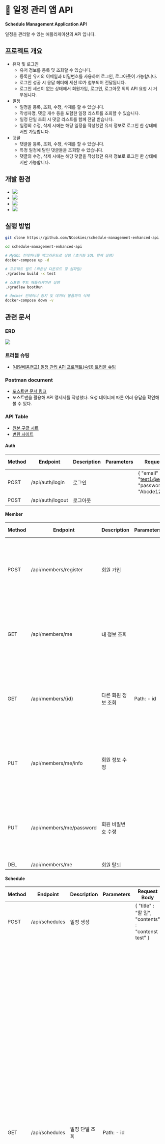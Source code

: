 # 📌 일정 관리 앱 API

**Schedule Management Application API**

일정을 관리할 수 있는 애플리케이션의 API 입니다.

## 프로젝트 개요

- 유저 및 로그인
  - 유저 정보를 등록 및 조회할 수 있습니다.
  - 등록한 유저의 이메일과 비밀번호를 사용하여 로그인, 로그아웃이 가능합니다.
  - 로그인 성공 시 응답 헤더에 세션 ID가 첨부되어 전달됩니다.
  - 로그인 세션이 없는 상태에서 회원가입, 로그인, 로그아웃 외의 API 요청 시 거부됩니다.
- 일정
  - 일정을 등록, 조회, 수정, 삭제를 할 수 있습니다. 
  - 작성자명, 댓글 개수 등을 포함한 일정 리스트를 조회할 수 있습니다.
  - 일정 단일 조회 시 댓글 리스트를 함께 전달 받습니다.
  - 일정의 수정, 삭제 시에는 해당 일정을 작성했던 유저 정보로 로그인 한 상태에서만 가능합니다.
- 댓글
  - 댓글을 등록, 조회, 수정, 삭제를 할 수 있습니다.
  - 특정 일정에 달린 댓글들을 조회할 수 있습니다.
  - 댓글의 수정, 삭제 시에는 해당 댓글을 작성했던 유저 정보로 로그인 한 상태에서만 가능합니다.

## 개발 환경

- ![](https://img.shields.io/badge/Java-17-blue)
- ![](https://img.shields.io/badge/Spring%20Boot-3.4.3-blue)
- ![](https://img.shields.io/badge/MySQL-8.0.0-blue)
- ![](https://img.shields.io/badge/Docker-28.0.1-blue)

## 실행 방법

```bash
git clone https://github.com/NCookies/schedule-management-enhanced-api.git

cd schedule-management-enhanced-api

# MySQL 컨테이너를 백그라운드로 실행 (초기화 SQL 함께 실행)
docker-compose up -d

# 프로젝트 빌드 (의존성 다운로드 및 컴파일)
./gradlew build -x test

# 스프링 부트 애플리케이션 실행
./gradlew bootRun

# docker 컨테이너 정지 및 데이터 볼륨까지 삭제
docker-compose down -v
```

## 관련 문서

### ERD

![](./document/db-erd.png)

### 트러블 슈팅

- [[내일배움캠프] 일정 관리 API 프로젝트(숙련) 트러블 슈팅](https://velog.io/@ncookie/%EB%82%B4%EC%9D%BC%EB%B0%B0%EC%9B%80%EC%BA%A0%ED%94%84-%EC%9D%BC%EC%A0%95-%EA%B4%80%EB%A6%AC-API-%ED%94%84%EB%A1%9C%EC%A0%9D%ED%8A%B8%EC%88%99%EB%A0%A8-%ED%8A%B8%EB%9F%AC%EB%B8%94-%EC%8A%88%ED%8C%85)

### Postman document
  - [포스트맨 문서 링크](https://documenter.getpostman.com/view/27399553/2sB2cSfNor)
  - 포스트맨을 활용해 API 명세서를 작성했다. 요청 데이터에 따른 여러 응답을 확인해볼 수 있다.

### API Table

- [원본 구글 시트](https://docs.google.com/spreadsheets/d/1UaTSII0Gmnf4ftC8MFRddjnuN4dZI3Ib8ISVyGxiXIk/edit?usp=sharing)
- [변환 사이트](https://wikidocs.net/267365)

#### Auth

| Method   | Endpoint                                         | Description | Parameters                               | Request Body                                                                         | Response                                                                                                                                                                                                                                                                                                                                                                                                                                                                                                                                                                                                                                                                                                                                                                                                                                                                                                                                                                                                                                                                                                                                                                                                                                                                                                                                                                                                                                                                                                                                                                                                                                                                                                                                                                                                                                                                                                                                                                                                                                                                                                                                                                                                                                                                                                                                                                                                                                                                                                                                                                                                                                                                                                                                                                                                                                                                                                                                                                                                                                                                                                                                                                                                                                                                                                                                                                                                                                                                                                                                                                                                                                                                                                                                                                                                                                                                                                                                                                                                                                                                                                              | Status Code |
| -------- | ------------------------------------------------ | ----------- | ---------------------------------------- | ------------------------------------------------------------------------------------ | --------------------------------------------------------------------------------------------------------------------------------------------------------------------------------------------------------------------------------------------------------------------------------------------------------------------------------------------------------------------------------------------------------------------------------------------------------------------------------------------------------------------------------------------------------------------------------------------------------------------------------------------------------------------------------------------------------------------------------------------------------------------------------------------------------------------------------------------------------------------------------------------------------------------------------------------------------------------------------------------------------------------------------------------------------------------------------------------------------------------------------------------------------------------------------------------------------------------------------------------------------------------------------------------------------------------------------------------------------------------------------------------------------------------------------------------------------------------------------------------------------------------------------------------------------------------------------------------------------------------------------------------------------------------------------------------------------------------------------------------------------------------------------------------------------------------------------------------------------------------------------------------------------------------------------------------------------------------------------------------------------------------------------------------------------------------------------------------------------------------------------------------------------------------------------------------------------------------------------------------------------------------------------------------------------------------------------------------------------------------------------------------------------------------------------------------------------------------------------------------------------------------------------------------------------------------------------------------------------------------------------------------------------------------------------------------------------------------------------------------------------------------------------------------------------------------------------------------------------------------------------------------------------------------------------------------------------------------------------------------------------------------------------------------------------------------------------------------------------------------------------------------------------------------------------------------------------------------------------------------------------------------------------------------------------------------------------------------------------------------------------------------------------------------------------------------------------------------------------------------------------------------------------------------------------------------------------------------------------------------------------------------------------------------------------------------------------------------------------------------------------------------------------------------------------------------------------------------------------------------------------------------------------------------------------------------------------------------------------------------------------------------------------------------------------------------------------------------------------------------- | ----------- |
| POST     | /api/auth/login                                  | 로그인         |                                          | { 	"email" : "test1@email.com",     "password" : "Abcde123!!" }                      |                                                                                                                                                                                                                                                                                                                                                                                                                                                                                                                                                                                                                                                                                                                                                                                                                                                                                                                                                                                                                                                                                                                                                                                                                                                                                                                                                                                                                                                                                                                                                                                                                                                                                                                                                                                                                                                                                                                                                                                                                                                                                                                                                                                                                                                                                                                                                                                                                                                                                                                                                                                                                                                                                                                                                                                                                                                                                                                                                                                                                                                                                                                                                                                                                                                                                                                                                                                                                                                                                                                                                                                                                                                                                                                                                                                                                                                                                                                                                                                                                                                                                                                       | 200         |
| POST     | /api/auth/logout                                 | 로그아웃        |                                          |                                                                                      |                                                                                                                                                                                                                                                                                                                                                                                                                                                                                                                                                                                                                                                                                                                                                                                                                                                                                                                                                                                                                                                                                                                                                                                                                                                                                                                                                                                                                                                                                                                                                                                                                                                                                                                                                                                                                                                                                                                                                                                                                                                                                                                                                                                                                                                                                                                                                                                                                                                                                                                                                                                                                                                                                                                                                                                                                                                                                                                                                                                                                                                                                                                                                                                                                                                                                                                                                                                                                                                                                                                                                                                                                                                                                                                                                                                                                                                                                                                                                                                                                                                                                                                       |             |

#### Member

| Method   | Endpoint                                         | Description | Parameters                               | Request Body                                                                         | Response                                                                                                                                                                                                                                                                                                                                                                                                                                                                                                                                                                                                                                                                                                                                                                                                                                                                                                                                                                                                                                                                                                                                                                                                                                                                                                                                                                                                                                                                                                                                                                                                                                                                                                                                                                                                                                                                                                                                                                                                                                                                                                                                                                                                                                                                                                                                                                                                                                                                                                                                                                                                                                                                                                                                                                                                                                                                                                                                                                                                                                                                                                                                                                                                                                                                                                                                                                                                                                                                                                                                                                                                                                                                                                                                                                                                                                                                                                                                                                                                                                                                                                              | Status Code |
|----------| ------------------------------------------------ | ----------- | ---------------------------------------- | ------------------------------------------------------------------------------------ | --------------------------------------------------------------------------------------------------------------------------------------------------------------------------------------------------------------------------------------------------------------------------------------------------------------------------------------------------------------------------------------------------------------------------------------------------------------------------------------------------------------------------------------------------------------------------------------------------------------------------------------------------------------------------------------------------------------------------------------------------------------------------------------------------------------------------------------------------------------------------------------------------------------------------------------------------------------------------------------------------------------------------------------------------------------------------------------------------------------------------------------------------------------------------------------------------------------------------------------------------------------------------------------------------------------------------------------------------------------------------------------------------------------------------------------------------------------------------------------------------------------------------------------------------------------------------------------------------------------------------------------------------------------------------------------------------------------------------------------------------------------------------------------------------------------------------------------------------------------------------------------------------------------------------------------------------------------------------------------------------------------------------------------------------------------------------------------------------------------------------------------------------------------------------------------------------------------------------------------------------------------------------------------------------------------------------------------------------------------------------------------------------------------------------------------------------------------------------------------------------------------------------------------------------------------------------------------------------------------------------------------------------------------------------------------------------------------------------------------------------------------------------------------------------------------------------------------------------------------------------------------------------------------------------------------------------------------------------------------------------------------------------------------------------------------------------------------------------------------------------------------------------------------------------------------------------------------------------------------------------------------------------------------------------------------------------------------------------------------------------------------------------------------------------------------------------------------------------------------------------------------------------------------------------------------------------------------------------------------------------------------------------------------------------------------------------------------------------------------------------------------------------------------------------------------------------------------------------------------------------------------------------------------------------------------------------------------------------------------------------------------------------------------------------------------------------------------------------------------------- | ----------- |
| POST     | /api/members/register                            | 회원 가입       |                                          | {     "name" : "회원이름1", 	"email" : "test1@email.com",     "password" : "Abcde123!" } | {     "id": 1,     "name": "회원이름1",     "email": "test1@email.com",     "createdAt": "2025-04-01 19:23:20",     "modifiedAt": "2025-04-01 19:23:20" }                                                                                                                                                                                                                                                                                                                                                                                                                                                                                                                                                                                                                                                                                                                                                                                                                                                                                                                                                                                                                                                                                                                                                                                                                                                                                                                                                                                                                                                                                                                                                                                                                                                                                                                                                                                                                                                                                                                                                                                                                                                                                                                                                                                                                                                                                                                                                                                                                                                                                                                                                                                                                                                                                                                                                                                                                                                                                                                                                                                                                                                                                                                                                                                                                                                                                                                                                                                                                                                                                                                                                                                                                                                                                                                                                                                                                                                                                                                                                                 | 201         |
| GET      | /api/members/me                                  | 내 정보 조회     |                                          |                                                                                      | {     "id": 1,     "name": "회원이름1",     "email": "test1@email.com",     "createdAt": "2025-04-01 19:23:20",     "modifiedAt": "2025-04-01 19:23:20" }                                                                                                                                                                                                                                                                                                                                                                                                                                                                                                                                                                                                                                                                                                                                                                                                                                                                                                                                                                                                                                                                                                                                                                                                                                                                                                                                                                                                                                                                                                                                                                                                                                                                                                                                                                                                                                                                                                                                                                                                                                                                                                                                                                                                                                                                                                                                                                                                                                                                                                                                                                                                                                                                                                                                                                                                                                                                                                                                                                                                                                                                                                                                                                                                                                                                                                                                                                                                                                                                                                                                                                                                                                                                                                                                                                                                                                                                                                                                                                 | 200         |
| GET      | /api/members/{id}                                | 다른 회원 정보 조회 | Path: - id                               |                                                                                      | {     "id": 1,     "name": "회원이름1",     "email": "test1@email.com",     "createdAt": "2025-04-02 01:36:39",     "modifiedAt": "2025-04-02 01:36:39" }                                                                                                                                                                                                                                                                                                                                                                                                                                                                                                                                                                                                                                                                                                                                                                                                                                                                                                                                                                                                                                                                                                                                                                                                                                                                                                                                                                                                                                                                                                                                                                                                                                                                                                                                                                                                                                                                                                                                                                                                                                                                                                                                                                                                                                                                                                                                                                                                                                                                                                                                                                                                                                                                                                                                                                                                                                                                                                                                                                                                                                                                                                                                                                                                                                                                                                                                                                                                                                                                                                                                                                                                                                                                                                                                                                                                                                                                                                                                                                 | 200         |
| PUT      | /api/members/me/info                             | 회원 정보 수정    |                                          | {     "name" : "회원이름 수정" }                                                           | {     "id": 1,     "name": "회원이름 수정",     "email": "test1@email.com",     "createdAt": "2025-04-02 01:36:39",     "modifiedAt": "2025-04-02 17:18:49" }                                                                                                                                                                                                                                                                                                                                                                                                                                                                                                                                                                                                                                                                                                                                                                                                                                                                                                                                                                                                                                                                                                                                                                                                                                                                                                                                                                                                                                                                                                                                                                                                                                                                                                                                                                                                                                                                                                                                                                                                                                                                                                                                                                                                                                                                                                                                                                                                                                                                                                                                                                                                                                                                                                                                                                                                                                                                                                                                                                                                                                                                                                                                                                                                                                                                                                                                                                                                                                                                                                                                                                                                                                                                                                                                                                                                                                                                                                                                                               | 200         |
| PUT      | /api/members/me/password                         | 회원 비밀번호 수정  |                                          | {     "oldPassword" : "Abcde123!",     "newPassword" : "Abcde123!!" }                | {     "id": 1,     "name": "회원이름1",     "email": "test1@email.com",     "createdAt": "2025-04-02 01:36:39",     "modifiedAt": "2025-04-02 01:36:39" }                                                                                                                                                                                                                                                                                                                                                                                                                                                                                                                                                                                                                                                                                                                                                                                                                                                                                                                                                                                                                                                                                                                                                                                                                                                                                                                                                                                                                                                                                                                                                                                                                                                                                                                                                                                                                                                                                                                                                                                                                                                                                                                                                                                                                                                                                                                                                                                                                                                                                                                                                                                                                                                                                                                                                                                                                                                                                                                                                                                                                                                                                                                                                                                                                                                                                                                                                                                                                                                                                                                                                                                                                                                                                                                                                                                                                                                                                                                                                                 | 200         |
| DEL      | /api/members/me                                  | 회원 탈퇴       |                                          |                                                                                      |                                                                                                                                                                                                                                                                                                                                                                                                                                                                                                                                                                                                                                                                                                                                                                                                                                                                                                                                                                                                                                                                                                                                                                                                                                                                                                                                                                                                                                                                                                                                                                                                                                                                                                                                                                                                                                                                                                                                                                                                                                                                                                                                                                                                                                                                                                                                                                                                                                                                                                                                                                                                                                                                                                                                                                                                                                                                                                                                                                                                                                                                                                                                                                                                                                                                                                                                                                                                                                                                                                                                                                                                                                                                                                                                                                                                                                                                                                                                                                                                                                                                                                                       | 200         |

#### Schedule

| Method   | Endpoint                                         | Description | Parameters                               | Request Body                                                                         | Response                                                                                                                                                                                                                                                                                                                                                                                                                                                                                                                                                                                                                                                                                                                                                                                                                                                                                                                                                                                                                                                                                                                                                                                                                                                                                                                                                                                                                                                                                                                                                                                                                                                                                                                                                                                                                                                                                                                                                                                                                                                                                                                                                                                                                                                                                                                                                                                                                                                                                                                                                                                                                                                                                                                                                                                                                                                                                                                                                                                                                                                                                                                                                                                                                                                                                                                                                                                                                                                                                                                                                                                                                                                                                                                                                                                                                                                                                                                                                                                                                                                                                                              | Status Code |
|----------| ------------------------------------------------ | ----------- | ---------------------------------------- | ------------------------------------------------------------------------------------ | --------------------------------------------------------------------------------------------------------------------------------------------------------------------------------------------------------------------------------------------------------------------------------------------------------------------------------------------------------------------------------------------------------------------------------------------------------------------------------------------------------------------------------------------------------------------------------------------------------------------------------------------------------------------------------------------------------------------------------------------------------------------------------------------------------------------------------------------------------------------------------------------------------------------------------------------------------------------------------------------------------------------------------------------------------------------------------------------------------------------------------------------------------------------------------------------------------------------------------------------------------------------------------------------------------------------------------------------------------------------------------------------------------------------------------------------------------------------------------------------------------------------------------------------------------------------------------------------------------------------------------------------------------------------------------------------------------------------------------------------------------------------------------------------------------------------------------------------------------------------------------------------------------------------------------------------------------------------------------------------------------------------------------------------------------------------------------------------------------------------------------------------------------------------------------------------------------------------------------------------------------------------------------------------------------------------------------------------------------------------------------------------------------------------------------------------------------------------------------------------------------------------------------------------------------------------------------------------------------------------------------------------------------------------------------------------------------------------------------------------------------------------------------------------------------------------------------------------------------------------------------------------------------------------------------------------------------------------------------------------------------------------------------------------------------------------------------------------------------------------------------------------------------------------------------------------------------------------------------------------------------------------------------------------------------------------------------------------------------------------------------------------------------------------------------------------------------------------------------------------------------------------------------------------------------------------------------------------------------------------------------------------------------------------------------------------------------------------------------------------------------------------------------------------------------------------------------------------------------------------------------------------------------------------------------------------------------------------------------------------------------------------------------------------------------------------------------------------------------------------- | ----------- |
| POST     | /api/schedules                                   | 일정 생성       |                                          | { 	"title" : "할 일",     "contents" : "contenst test" }                               |                                                                                                                                                                                                                                                                                                                                                                                                                                                                                                                                                                                                                                                                                                                                                                                                                                                                                                                                                                                                                                                                                                                                                                                                                                                                                                                                                                                                                                                                                                                                                                                                                                                                                                                                                                                                                                                                                                                                                                                                                                                                                                                                                                                                                                                                                                                                                                                                                                                                                                                                                                                                                                                                                                                                                                                                                                                                                                                                                                                                                                                                                                                                                                                                                                                                                                                                                                                                                                                                                                                                                                                                                                                                                                                                                                                                                                                                                                                                                                                                                                                                                                                       | 201         |
| GET      | /api/schedules                                   | 일정 단일 조회    | Path: - id                               |                                                                                      | {     "id": 1,     "title": "할 일",     "contents": "update test",     "memberSummaryDto": {         "id": 1,         "name": "회원이름 수정"     },     "comments": {         "content": [             {                 "id": 5,                 "contents": "comment test",                 "memberSummaryDto": {                     "id": 1,                     "name": "회원이름 수정"                 },                 "scheduleId": 1,                 "createdAt": "2025-04-02 17:19:48",                 "modifiedAt": "2025-04-02 17:19:48"             },             {                 "id": 4,                 "contents": "comment test",                 "memberSummaryDto": {                     "id": 1,                     "name": "회원이름 수정"                 },                 "scheduleId": 1,                 "createdAt": "2025-04-02 17:19:48",                 "modifiedAt": "2025-04-02 17:19:48"             },             {                 "id": 3,                 "contents": "comment test",                 "memberSummaryDto": {                     "id": 1,                     "name": "회원이름 수정"                 },                 "scheduleId": 1,                 "createdAt": "2025-04-02 17:19:46",                 "modifiedAt": "2025-04-02 17:19:46"             }         ],         "pageable": {             "pageNumber": 0,             "pageSize": 10,             "sort": {                 "empty": false,                 "sorted": true,                 "unsorted": false             },             "offset": 0,             "paged": true,             "unpaged": false         },         "last": true,         "totalElements": 3,         "totalPages": 1,         "first": true,         "size": 10,         "number": 0,         "sort": {             "empty": false,             "sorted": true,             "unsorted": false         },         "numberOfElements": 3,         "empty": false     },     "createdAt": "2025-04-02 01:36:42",     "modifiedAt": "2025-04-02 02:29:37" }                                                                                                                                                                                                                                                                                                                                                                                                                                                                                                                                                                                                                                                                                                                                                                                                                                                                                                                                                                                                                                                                                                                                                                                                                                                                                                                                                                                                                                                                                                                                                                                                                                                                                                                                                                                                                                                                                                                                                                                                                                                                    | 200         |
| GET      | /api/schedules                                   | 일정 전체 조회    | Query: - page - size                     |                                                                                      | {     "content": [         {             "id": 15,             "title": "할 일",             "contents": "contenst test",             "memberSummary": {                 "id": 1,                 "name": "회원이름1"             },             "commentCount": 0,             "createdAt": "2025-04-02 17:19:15",             "modifiedAt": "2025-04-02 17:19:15"         },         {             "id": 14,             "title": "할 일",             "contents": "contenst test",             "memberSummary": {                 "id": 1,                 "name": "회원이름1"             },             "commentCount": 0,             "createdAt": "2025-04-02 17:19:14",             "modifiedAt": "2025-04-02 17:19:14"         },         {             "id": 13,             "title": "할 일",             "contents": "contenst test",             "memberSummary": {                 "id": 1,                 "name": "회원이름1"             },             "commentCount": 0,             "createdAt": "2025-04-02 17:19:13",             "modifiedAt": "2025-04-02 17:19:13"         },         {             "id": 12,             "title": "할 일",             "contents": "contenst test",             "memberSummary": {                 "id": 1,                 "name": "회원이름1"             },             "commentCount": 0,             "createdAt": "2025-04-02 17:19:06",             "modifiedAt": "2025-04-02 17:19:06"         },         {             "id": 1,             "title": "할 일",             "contents": "update test",             "memberSummary": {                 "id": 1,                 "name": "회원이름1"             },             "commentCount": 1,             "createdAt": "2025-04-02 01:36:42",             "modifiedAt": "2025-04-02 02:29:37"         },         {             "id": 11,             "title": "할 일",             "contents": "contenst test",             "memberSummary": {                 "id": 1,                 "name": "회원이름1"             },             "commentCount": 0,             "createdAt": "2025-04-02 02:28:51",             "modifiedAt": "2025-04-02 02:28:51"         },         {             "id": 10,             "title": "할 일",             "contents": "contenst test",             "memberSummary": {                 "id": 1,                 "name": "회원이름1"             },             "commentCount": 0,             "createdAt": "2025-04-02 02:28:49",             "modifiedAt": "2025-04-02 02:28:49"         },         {             "id": 9,             "title": "할 일",             "contents": "contenst test",             "memberSummary": {                 "id": 1,                 "name": "회원이름1"             },             "commentCount": 0,             "createdAt": "2025-04-02 02:28:49",             "modifiedAt": "2025-04-02 02:28:49"         },         {             "id": 8,             "title": "할 일",             "contents": "contenst test",             "memberSummary": {                 "id": 1,                 "name": "회원이름1"             },             "commentCount": 0,             "createdAt": "2025-04-02 02:28:48",             "modifiedAt": "2025-04-02 02:28:48"         },         {             "id": 7,             "title": "할 일",             "contents": "contenst test",             "memberSummary": {                 "id": 1,                 "name": "회원이름1"             },             "commentCount": 0,             "createdAt": "2025-04-02 02:28:47",             "modifiedAt": "2025-04-02 02:28:47"         }     ],     "pageable": {         "pageNumber": 0,         "pageSize": 10,         "sort": {             "empty": false,             "sorted": true,             "unsorted": false         },         "offset": 0,         "paged": true,         "unpaged": false     },     "last": false,     "totalElements": 15,     "totalPages": 2,     "first": true,     "size": 10,     "number": 0,     "sort": {         "empty": false,         "sorted": true,         "unsorted": false     },     "numberOfElements": 10,     "empty": false } | 200         |
| PUT      | /api/schedules                                   | 일정 수정       | Path: - id                               | { 	"title" : "할 일",     "contents" : "update test" }                                 | {     "id": 2,     "memberSummaryDto": {         "id": 1,         "name": "회원이름1"     },     "title": "할 일",     "contents": "update test",     "createdAt": "2025-04-02 01:36:43",     "modifiedAt": "2025-04-02 01:36:43" }                                                                                                                                                                                                                                                                                                                                                                                                                                                                                                                                                                                                                                                                                                                                                                                                                                                                                                                                                                                                                                                                                                                                                                                                                                                                                                                                                                                                                                                                                                                                                                                                                                                                                                                                                                                                                                                                                                                                                                                                                                                                                                                                                                                                                                                                                                                                                                                                                                                                                                                                                                                                                                                                                                                                                                                                                                                                                                                                                                                                                                                                                                                                                                                                                                                                                                                                                                                                                                                                                                                                                                                                                                                                                                                                                                                                                                                                                         | 200         |
| DEL      | /api/schedules                                   | 일정 삭제       | Path: - id                               |                                                                                      |                                                                                                                                                                                                                                                                                                                                                                                                                                                                                                                                                                                                                                                                                                                                                                                                                                                                                                                                                                                                                                                                                                                                                                                                                                                                                                                                                                                                                                                                                                                                                                                                                                                                                                                                                                                                                                                                                                                                                                                                                                                                                                                                                                                                                                                                                                                                                                                                                                                                                                                                                                                                                                                                                                                                                                                                                                                                                                                                                                                                                                                                                                                                                                                                                                                                                                                                                                                                                                                                                                                                                                                                                                                                                                                                                                                                                                                                                                                                                                                                                                                                                                                       | 200         |

#### Comment

| Method   | Endpoint                                         | Description | Parameters                               | Request Body                                                                         | Response                                                                                                                                                                                                                                                                                                                                                                                                                                                                                                                                                                                                                                                                                                                                                                                                                                                                                                                                                                                                                                                                                                                                                                                                                                                                                                                                                                                                                                                                                                                                                                                                                                                                                                                                                                                                                                                                                                                                                                                                                                                                                                                                                                                                                                                                                                                                                                                                                                                                                                                                                                                                                                                                                                                                                                                                                                                                                                                                                                                                                                                                                                                                                                                                                                                                                                                                                                                                                                                                                                                                                                                                                                                                                                                                                                                                                                                                                                                                                                                                                                                                                                              | Status Code |
|----------| ------------------------------------------------ | ----------- | ---------------------------------------- | ------------------------------------------------------------------------------------ | --------------------------------------------------------------------------------------------------------------------------------------------------------------------------------------------------------------------------------------------------------------------------------------------------------------------------------------------------------------------------------------------------------------------------------------------------------------------------------------------------------------------------------------------------------------------------------------------------------------------------------------------------------------------------------------------------------------------------------------------------------------------------------------------------------------------------------------------------------------------------------------------------------------------------------------------------------------------------------------------------------------------------------------------------------------------------------------------------------------------------------------------------------------------------------------------------------------------------------------------------------------------------------------------------------------------------------------------------------------------------------------------------------------------------------------------------------------------------------------------------------------------------------------------------------------------------------------------------------------------------------------------------------------------------------------------------------------------------------------------------------------------------------------------------------------------------------------------------------------------------------------------------------------------------------------------------------------------------------------------------------------------------------------------------------------------------------------------------------------------------------------------------------------------------------------------------------------------------------------------------------------------------------------------------------------------------------------------------------------------------------------------------------------------------------------------------------------------------------------------------------------------------------------------------------------------------------------------------------------------------------------------------------------------------------------------------------------------------------------------------------------------------------------------------------------------------------------------------------------------------------------------------------------------------------------------------------------------------------------------------------------------------------------------------------------------------------------------------------------------------------------------------------------------------------------------------------------------------------------------------------------------------------------------------------------------------------------------------------------------------------------------------------------------------------------------------------------------------------------------------------------------------------------------------------------------------------------------------------------------------------------------------------------------------------------------------------------------------------------------------------------------------------------------------------------------------------------------------------------------------------------------------------------------------------------------------------------------------------------------------------------------------------------------------------------------------------------------------------------------- | ----------- |
| POST     | /api/schedules/{scheduleId}/comments             | 댓글 생성       | Path: - scheduleId                       | {     "contents" : "comment test" }                                                  | {     "id": 5,     "contents": "comment test",     "memberSummaryDto": {         "id": 1,         "name": "회원이름1"     },     "scheduleId": 1,     "createdAt": "2025-04-02 17:19:48",     "modifiedAt": "2025-04-02 17:19:48" }                                                                                                                                                                                                                                                                                                                                                                                                                                                                                                                                                                                                                                                                                                                                                                                                                                                                                                                                                                                                                                                                                                                                                                                                                                                                                                                                                                                                                                                                                                                                                                                                                                                                                                                                                                                                                                                                                                                                                                                                                                                                                                                                                                                                                                                                                                                                                                                                                                                                                                                                                                                                                                                                                                                                                                                                                                                                                                                                                                                                                                                                                                                                                                                                                                                                                                                                                                                                                                                                                                                                                                                                                                                                                                                                                                                                                                                                                       | 201         |
| GET      | /api/schedules/{scheduleId}/comments/{commentId} | 댓글 단일 조회    | Path: - scheduleId - commentId           |                                                                                      | {     "id": 2,     "contents": "comment test",     "memberSummaryDto": {         "id": 1,         "name": "회원이름1"     },     "scheduleId": 1,     "createdAt": "2025-04-02 02:13:21",     "modifiedAt": "2025-04-02 02:13:21" }                                                                                                                                                                                                                                                                                                                                                                                                                                                                                                                                                                                                                                                                                                                                                                                                                                                                                                                                                                                                                                                                                                                                                                                                                                                                                                                                                                                                                                                                                                                                                                                                                                                                                                                                                                                                                                                                                                                                                                                                                                                                                                                                                                                                                                                                                                                                                                                                                                                                                                                                                                                                                                                                                                                                                                                                                                                                                                                                                                                                                                                                                                                                                                                                                                                                                                                                                                                                                                                                                                                                                                                                                                                                                                                                                                                                                                                                                       | 200         |
| GET      | /api/schedules/{scheduleId}/comments             | 댓글 전체 조회    | Path: - scheduleId  Query: - page - size |                                                                                      | {     "content": [         {             "id": 5,             "contents": "comment test",             "memberSummaryDto": {                 "id": 1,                 "name": "회원이름1"             },             "scheduleId": 1,             "createdAt": "2025-04-02 17:19:48",             "modifiedAt": "2025-04-02 17:19:48"         },         {             "id": 4,             "contents": "comment test",             "memberSummaryDto": {                 "id": 1,                 "name": "회원이름1"             },             "scheduleId": 1,             "createdAt": "2025-04-02 17:19:48",             "modifiedAt": "2025-04-02 17:19:48"         },         {             "id": 3,             "contents": "comment test",             "memberSummaryDto": {                 "id": 1,                 "name": "회원이름1"             },             "scheduleId": 1,             "createdAt": "2025-04-02 17:19:46",             "modifiedAt": "2025-04-02 17:19:46"         },         {             "id": 2,             "contents": "comment test",             "memberSummaryDto": {                 "id": 1,                 "name": "회원이름1"             },             "scheduleId": 1,             "createdAt": "2025-04-02 02:13:21",             "modifiedAt": "2025-04-02 02:13:21"         }     ],     "pageable": {         "pageNumber": 0,         "pageSize": 10,         "sort": {             "empty": false,             "sorted": true,             "unsorted": false         },         "offset": 0,         "paged": true,         "unpaged": false     },     "last": true,     "totalElements": 4,     "totalPages": 1,     "first": true,     "size": 10,     "number": 0,     "sort": {         "empty": false,         "sorted": true,         "unsorted": false     },     "numberOfElements": 4,     "empty": false }                                                                                                                                                                                                                                                                                                                                                                                                                                                                                                                                                                                                                                                                                                                                                                                                                                                                                                                                                                                                                                                                                                                                                                                                                                                                                                                                                                                                                                                                                                                                                                                                                                                                                                                                                                                                                                                                                                                                                                                                                                                                                                                                                                                                                                                      | 200         |
| PUT      | /api/schedules/{scheduleId}/comments/{commentId} | 댓글 수정       | Path: - scheduleId - commentId           | { 	"title" : "할 일",     "contents" : "update test" }                                 | {     "id": 2,     "contents": "update test",     "memberSummaryDto": {         "id": 1,         "name": "회원이름1"     },     "scheduleId": 1,     "createdAt": "2025-04-02 02:13:21",     "modifiedAt": "2025-04-02 02:13:21" }                                                                                                                                                                                                                                                                                                                                                                                                                                                                                                                                                                                                                                                                                                                                                                                                                                                                                                                                                                                                                                                                                                                                                                                                                                                                                                                                                                                                                                                                                                                                                                                                                                                                                                                                                                                                                                                                                                                                                                                                                                                                                                                                                                                                                                                                                                                                                                                                                                                                                                                                                                                                                                                                                                                                                                                                                                                                                                                                                                                                                                                                                                                                                                                                                                                                                                                                                                                                                                                                                                                                                                                                                                                                                                                                                                                                                                                                                        | 200         |
| DEL      | /api/schedules/{scheduleId}/comments/{commentId} | 댓글 삭제       | Path: - scheduleId - commentId           |                                                                                      |                                                                                                                                                                                                                                                                                                                                                                                                                                                                                                                                                                                                                                                                                                                                                                                                                                                                                                                                                                                                                                                                                                                                                                                                                                                                                                                                                                                                                                                                                                                                                                                                                                                                                                                                                                                                                                                                                                                                                                                                                                                                                                                                                                                                                                                                                                                                                                                                                                                                                                                                                                                                                                                                                                                                                                                                                                                                                                                                                                                                                                                                                                                                                                                                                                                                                                                                                                                                                                                                                                                                                                                                                                                                                                                                                                                                                                                                                                                                                                                                                                                                                                                       | 200         |



## 프로젝트 구조

도메인 별로 패키지를 구분했다. 

```
📦sma
 ┣ 📂comment
 ┃ ┣ 📂controller
 ┃ ┃ ┗ 📜CommentController.java
 ┃ ┣ 📂dto
 ┃ ┃ ┣ 📂request
 ┃ ┃ ┃ ┣ 📜CommentSaveRequestDto.java
 ┃ ┃ ┃ ┗ 📜CommentUpdateRequestDto.java
 ┃ ┃ ┗ 📂response
 ┃ ┃ ┃ ┗ 📜CommentResponseDto.java
 ┃ ┣ 📂entity
 ┃ ┃ ┗ 📜Comment.java
 ┃ ┣ 📂repository
 ┃ ┃ ┗ 📜CommentRepository.java
 ┃ ┗ 📂service
 ┃ ┃ ┗ 📜CommentService.java
 ┣ 📂common
 ┃ ┣ 📂advice
 ┃ ┃ ┗ 📜GlobalExceptionHandler.java
 ┃ ┣ 📂config
 ┃ ┃ ┣ 📜JacksonConfig.java
 ┃ ┃ ┗ 📜WebConfig.java
 ┃ ┣ 📂data
 ┃ ┃ ┗ 📜SessionConst.java
 ┃ ┣ 📂entity
 ┃ ┃ ┗ 📜BaseEntity.java
 ┃ ┣ 📂exception
 ┃ ┃ ┣ 📜BusinessException.java
 ┃ ┃ ┣ 📜ErrorCode.java
 ┃ ┃ ┗ 📜ErrorResponse.java
 ┃ ┣ 📂filter
 ┃ ┃ ┗ 📜LoginFilter.java
 ┃ ┣ 📂repository
 ┃ ┃ ┗ 📜BaseRepository.java
 ┃ ┣ 📂util
 ┃ ┃ ┗ 📜PasswordEncoder.java
 ┃ ┗ 📂validator
 ┃ ┃ ┣ 📜ValidEmail.java
 ┃ ┃ ┗ 📜ValidPassword.java
 ┣ 📂member
 ┃ ┣ 📂controller
 ┃ ┃ ┣ 📜AuthController.java
 ┃ ┃ ┗ 📜MemberController.java
 ┃ ┣ 📂dto
 ┃ ┃ ┣ 📂request
 ┃ ┃ ┃ ┣ 📜LoginRequestDto.java
 ┃ ┃ ┃ ┣ 📜MemberCreateRequestDto.java
 ┃ ┃ ┃ ┣ 📜MemberUpdatePasswordRequestDto.java
 ┃ ┃ ┃ ┗ 📜MemberUpdateRequestDto.java
 ┃ ┃ ┗ 📂response
 ┃ ┃ ┃ ┣ 📜LoginResponseDto.java
 ┃ ┃ ┃ ┣ 📜MemberResponseDto.java
 ┃ ┃ ┃ ┗ 📜MemberSummaryDto.java
 ┃ ┣ 📂entity
 ┃ ┃ ┗ 📜Member.java
 ┃ ┣ 📂repository
 ┃ ┃ ┗ 📜MemberRepository.java
 ┃ ┗ 📂service
 ┃ ┃ ┣ 📜AuthService.java
 ┃ ┃ ┗ 📜MemberService.java
 ┣ 📂schedule
 ┃ ┣ 📂controller
 ┃ ┃ ┗ 📜ScheduleController.java
 ┃ ┣ 📂dto
 ┃ ┃ ┣ 📂request
 ┃ ┃ ┃ ┣ 📜ScheduleSaveRequestDto.java
 ┃ ┃ ┃ ┗ 📜ScheduleUpdateRequestDto.java
 ┃ ┃ ┗ 📂response
 ┃ ┃ ┃ ┣ 📜ScheduleResponseDto.java
 ┃ ┃ ┃ ┣ 📜ScheduleWithCommentCountFlatDto.java
 ┃ ┃ ┃ ┣ 📜ScheduleWithCommentCountResponseDto.java
 ┃ ┃ ┃ ┗ 📜ScheduleWithCommentsResponseDto.java
 ┃ ┣ 📂entity
 ┃ ┃ ┗ 📜Schedule.java
 ┃ ┣ 📂repository
 ┃ ┃ ┗ 📜ScheduleRepository.java
 ┃ ┗ 📂service
 ┃ ┃ ┗ 📜ScheduleService.java
 ┗ 📜SmaApplication.java
```
